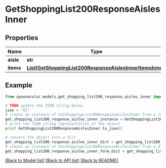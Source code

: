 # GetShoppingList200ResponseAislesInner


## Properties

Name | Type | Description | Notes
------------ | ------------- | ------------- | -------------
**aisle** | **str** |  | 
**items** | [**List[GetShoppingList200ResponseAislesInnerItemsInner]**](GetShoppingList200ResponseAislesInnerItemsInner.md) |  | [optional] 

## Example

```python
from spoonacular.models.get_shopping_list200_response_aisles_inner import GetShoppingList200ResponseAislesInner

# TODO update the JSON string below
json = "{}"
# create an instance of GetShoppingList200ResponseAislesInner from a JSON string
get_shopping_list200_response_aisles_inner_instance = GetShoppingList200ResponseAislesInner.from_json(json)
# print the JSON string representation of the object
print GetShoppingList200ResponseAislesInner.to_json()

# convert the object into a dict
get_shopping_list200_response_aisles_inner_dict = get_shopping_list200_response_aisles_inner_instance.to_dict()
# create an instance of GetShoppingList200ResponseAislesInner from a dict
get_shopping_list200_response_aisles_inner_form_dict = get_shopping_list200_response_aisles_inner.from_dict(get_shopping_list200_response_aisles_inner_dict)
```
[[Back to Model list]](../README.md#documentation-for-models) [[Back to API list]](../README.md#documentation-for-api-endpoints) [[Back to README]](../README.md)


